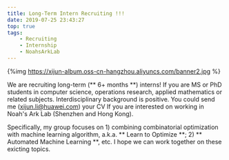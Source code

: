 ```yaml
---
title: Long-Term Intern Recruiting !!!
date: 2019-07-25 23:43:27
top: true
tags: 
    - Recruiting
    - Internship
    - NoahsArkLab
---
```


{%img https://xijun-album.oss-cn-hangzhou.aliyuncs.com/banner2.jpg %}

We are recruiting long-term (** 6+ months **) interns! If you are MS or PhD students in computer science, operations research, applied mathematics or related subjects. Interdisciplinary background is positive. You could send me (xijun.li@huawei.com) your CV If you are interested on working in Noah's Ark Lab (Shenzhen and Hong Kong).

Specifically, my group focuses on 1) combining combinatorial optimization with machine learning algorithm, a.k.a. ** Learn to Optimize **; 2) ** Automated Machine Learning **, etc. I hope we can work together on these exicting topics.
